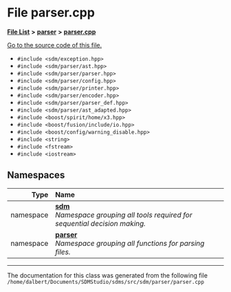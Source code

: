 
<NavBar active_item_id="2"/>

# File parser.cpp


[**File List**](files.md) **>** [**parser**](dir_6daa6254ddefc40233dd42d3ed88a5a9.md) **>** [**parser.cpp**](parser_8cpp.md)

[Go to the source code of this file.](parser_8cpp_source.md)



* `#include <sdm/exception.hpp>`
* `#include <sdm/parser/ast.hpp>`
* `#include <sdm/parser/parser.hpp>`
* `#include <sdm/parser/config.hpp>`
* `#include <sdm/parser/printer.hpp>`
* `#include <sdm/parser/encoder.hpp>`
* `#include <sdm/parser/parser_def.hpp>`
* `#include <sdm/parser/ast_adapted.hpp>`
* `#include <boost/spirit/home/x3.hpp>`
* `#include <boost/fusion/include/io.hpp>`
* `#include <boost/config/warning_disable.hpp>`
* `#include <string>`
* `#include <fstream>`
* `#include <iostream>`









## Namespaces

| Type | Name |
| ---: | :--- |
| namespace | [**sdm**](namespacesdm.md) <br>_Namespace grouping all tools required for sequential decision making._  |
| namespace | [**parser**](namespacesdm_1_1parser.md) <br>_Namespace grouping all functions for parsing files._  |















------------------------------
The documentation for this class was generated from the following file `/home/dalbert/Documents/SDMStudio/sdms/src/sdm/parser/parser.cpp`